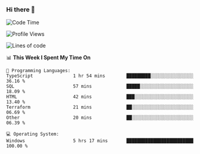### Hi there 👋
<!--START_SECTION:waka-->
![Code Time](http://img.shields.io/badge/Code%20Time-199%20hrs%2024%20mins-blue)

![Profile Views](http://img.shields.io/badge/Profile%20Views-0-blue)

![Lines of code](https://img.shields.io/badge/From%20Hello%20World%20I%27ve%20Written-1.0%20million%20lines%20of%20code-blue)

📊 **This Week I Spent My Time On** 

```text
💬 Programming Languages: 
TypeScript               1 hr 54 mins        █████████░░░░░░░░░░░░░░░░   36.16 % 
SQL                      57 mins             █████░░░░░░░░░░░░░░░░░░░░   18.09 % 
HTML                     42 mins             ███░░░░░░░░░░░░░░░░░░░░░░   13.40 % 
Terraform                21 mins             ██░░░░░░░░░░░░░░░░░░░░░░░   06.69 % 
Other                    20 mins             ██░░░░░░░░░░░░░░░░░░░░░░░   06.39 % 

💻 Operating System: 
Windows                  5 hrs 17 mins       █████████████████████████   100.00 % 
```


<!--END_SECTION:waka-->
<!--
**AnimeruFR/AnimeruFR** is a ✨ _special_ ✨ repository because its `README.md` (this file) appears on your GitHub profile.

Here are some ideas to get you started:

- 🔭 I’m currently working on ...
- 🌱 I’m currently learning ...
- 👯 I’m looking to collaborate on ...
- 🤔 I’m looking for help with ...
- 💬 Ask me about ...
- 📫 How to reach me: ...
- 😄 Pronouns: ...
- ⚡ Fun fact: ...
-->
